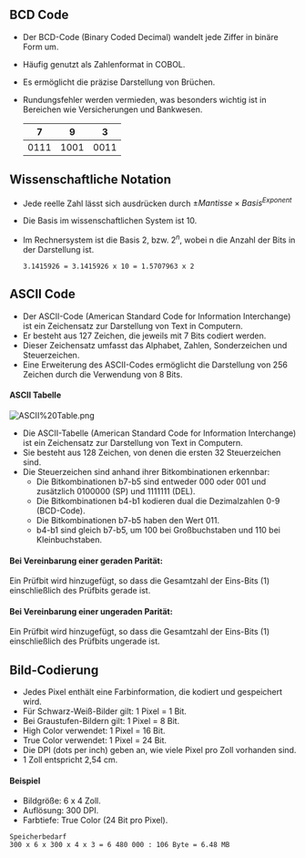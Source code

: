 ## BCD Code
- Der BCD-Code (Binary Coded Decimal) wandelt jede Ziffer in binäre Form um.
- Häufig genutzt als Zahlenformat in COBOL.
- Es ermöglicht die präzise Darstellung von Brüchen.
- Rundungsfehler werden vermieden, was besonders wichtig ist in Bereichen wie Versicherungen und Bankwesen.
	
	| 7    | 9    | 3    |
	|------|------|------|
	| 0111 | 1001 | 0011 |

## Wissenschaftliche Notation
- Jede reelle Zahl lässt sich ausdrücken durch $± Mantisse \times Basis^{Exponent}$
- Die Basis im wissenschaftlichen System ist 10.
- Im Rechnersystem ist die Basis 2, bzw.  $2^{n}$, wobei n die Anzahl der Bits in der Darstellung ist.

	`3.1415926 = 3.1415926 x 10 = 1.5707963 x 2`

## ASCII Code

- Der ASCII-Code (American Standard Code for Information Interchange) ist ein Zeichensatz zur Darstellung von Text in Computern.
- Er besteht aus 127 Zeichen, die jeweils mit 7 Bits codiert werden.
- Dieser Zeichensatz umfasst das Alphabet, Zahlen, Sonderzeichen und Steuerzeichen.
- Eine Erweiterung des ASCII-Codes ermöglicht die Darstellung von 256 Zeichen durch die Verwendung von 8 Bits.

#### ASCII Tabelle

![ASCII%20Table.png](Attachments/ASCII%20Table.png)


- Die ASCII-Tabelle (American Standard Code for Information Interchange) ist ein Zeichensatz zur Darstellung von Text in Computern.
- Sie besteht aus 128 Zeichen, von denen die ersten 32 Steuerzeichen sind.
- Die Steuerzeichen sind anhand ihrer Bitkombinationen erkennbar:
    - Die Bitkombinationen b7-b5 sind entweder 000 oder 001 und zusätzlich 0100000 (SP) und 1111111 (DEL).
    - Die Bitkombinationen b4-b1 kodieren dual die Dezimalzahlen 0-9 (BCD-Code).
    - Die Bitkombinationen b7-b5 haben den Wert 011.
    - b4-b1 sind gleich b7-b5, um 100 bei Großbuchstaben und 110 bei Kleinbuchstaben.

#### Bei Vereinbarung einer geraden Parität:
Ein Prüfbit wird hinzugefügt, so dass die Gesamtzahl der Eins-Bits (1) einschließlich des Prüfbits gerade ist.

#### Bei Vereinbarung einer ungeraden Parität:
Ein Prüfbit wird hinzugefügt, so dass die Gesamtzahl der Eins-Bits (1) einschließlich des Prüfbits ungerade ist.



## Bild-Codierung 
- Jedes Pixel enthält eine Farbinformation, die kodiert und gespeichert wird. 
- Für Schwarz-Weiß-Bilder gilt: 1 Pixel = 1 Bit. 
- Bei Graustufen-Bildern gilt: 1 Pixel = 8 Bit. 
- High Color verwendet: 1 Pixel = 16 Bit. 
- True Color verwendet: 1 Pixel = 24 Bit. 
- Die DPI (dots per inch) geben an, wie viele Pixel pro Zoll vorhanden sind. 
- 1 Zoll entspricht 2,54 cm. 

#### Beispiel 
- Bildgröße: 6 x 4 Zoll. 
- Auflösung: 300 DPI. 
- Farbtiefe: True Color (24 Bit pro Pixel). 

```
Speicherbedarf
300 x 6 x 300 x 4 x 3 = 6 480 000 : 106 Byte = 6.48 MB
```
